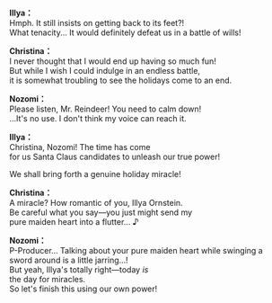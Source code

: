 # 

  
**Illya：**  
Hmph. It still insists on getting back to its feet?!  
What tenacity... It would definitely defeat us in a battle of wills!  
  
**Christina：**  
I never thought that I would end up having so much fun!  
But while I wish I could indulge in an endless battle,  
it is somewhat troubling to see the holidays come to an end.  
  
**Nozomi：**  
Please listen, Mr. Reindeer! You need to calm down!  
...It's no use. I don't think my voice can reach it.  
  
**Illya：**  
Christina, Nozomi! The time has come  
for us Santa Claus candidates to unleash our true power!  
  
We shall bring forth a genuine holiday miracle!  
  
**Christina：**  
A miracle? How romantic of you, Illya Ornstein.  
Be careful what you say—you just might send my  
pure maiden heart into a flutter... ♪  
  
**Nozomi：**  
P-Producer... Talking about your pure maiden heart while swinging a  
sword around is a little jarring...!  
But yeah, Illya's totally right—today *is*  
the day for miracles.  
So let's finish this using our own power!  
